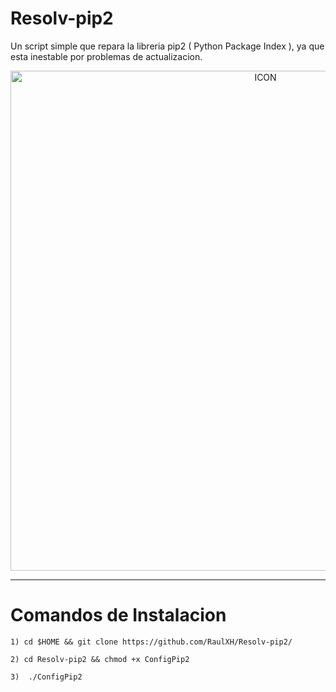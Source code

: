# Resolv-pip2
Un script simple que repara la libreria pip2 ( Python Package Index ), ya que esta inestable por problemas de actualizacion.
<p align="center"><img src="https://wikiconfig.ir/wp-content/uploads/2019/11/1817082_cf8a_9.jpg" alt="ICON" align="center" border="0" width="800" height="auto"></p>
<hr>


# Comandos de Instalacion
```
1) cd $HOME && git clone https://github.com/RaulXH/Resolv-pip2/

2) cd Resolv-pip2 && chmod +x ConfigPip2

3)  ./ConfigPip2

```
# 
